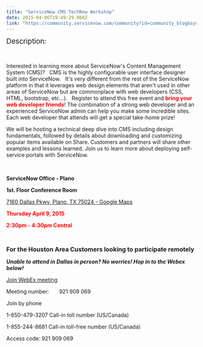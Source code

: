 ```yaml
---
title: "ServiceNow CMS TechNow Workshop"
date: 2015-04-06T19:49:29.000Z
link: "https://community.servicenow.com/community?id=community_blog&sys_id=786ceaa1dbd0dbc01dcaf3231f96193d"
---
```

<p class="p1"><span style="font-size: 14pt;">Description:</span></p><p class="p1"><span class="s1"><br/></span></p><p class="p1"><span class="s1">Interested in learning more about ServiceNow's Content Management System (CMS)?   CMS is the highly configurable user interface designer built into ServiceNow.   It's very different from the rest of the ServiceNow platform in that it leverages web design elements that aren't used in other areas of ServiceNow but are commonplace with web developers (CSS, HTML, bootstrap, etc...).   Register to attend this free event and <span style="color: #ff0000;"><strong>bring your web developer friends</strong></span>! The combination of a strong web developer and an experienced ServiceNow admin can help you make some incredible sites.   Each web developer that attends will get a special take-home prize!</span></p><p class="p1"></p><p class="p1"><span class="s1">We will be hosting a technical deep dive into CMS including design fundamentals, followed by details about downloading and customizing popular items available on Share. Customers and partners will share other examples and lessons learned. Join us to learn more about deploying self-service portals with ServiceNow.</span></p><p class="p1"><span class="s1"><br/></span></p><p class="p1"><span class="s1"><strong>ServiceNow Office - Plano</strong></span></p><p class="p1"><span class="s1"><strong>1st. Floor Conference Room</strong></span></p><p class="p2"><span class="s1"><a title="ww.google.com/maps/place/7160+Dallas+Pkwy,+Plano,+TX+75024/@33.075026,-96.8231639,17z/data=!3m1!4b1!4m2!3m1!1s0x864c3cb28990aabf:0xdb3e1a3efeb6942c" href="https://www.google.com/maps/place/7160+Dallas+Pkwy,+Plano,+TX+75024/@33.075026,-96.8231639,17z/data=!3m1!4b1!4m2!3m1!1s0x864c3cb28990aabf:0xdb3e1a3efeb6942c">7160 Dallas Pkwy, Plano, TX 75024 - Google Maps</a></span></p><p class="p2"><span class="s1"><span class="s1"><strong style="color: #ff0000;">Thursday April 9, 2015</strong></span></span></p><p class="p2"><span class="s1"><span class="s1" style="color: #ff0000;"></span><strong style="color: #ff0000;">2:30pm - 4:30pm Central</strong><br/></span></p><p class="p2"><span class="s1"><br/></span></p><p class="p1"><span class="s1" style="font-size: 12pt;"><strong>For the Houston Area Customers looking to participate remotely</strong></span></p><p class="p2"><span class="s2"><strong><em>Unable to attend in Dallas in person? No worries! Hop in to the Webex below!</em></strong></span></p><p class="p3"></p><p class="p4"><span class="s2"><a href="https://servicenow.webex.com/servicenow/j.php?MTID=m25ac1ec306ca031b0acd927a97f9636d">Join WebEx meeting<span class="s3"></span></a></span></p><p class="p3"><span class="s2">Meeting number:       921 909 069</span></p><p class="p3"></p><p class="p3"><span class="s2">Join by phone</span></p><p class="p3"><span class="s2">1-650-479-3207 Call-in toll number (US/Canada)</span></p><p class="p3"><span class="s2">1-855-244-8681 Call-in toll-free number (US/Canada)</span></p><p class="p3"><span class="s2">Access code: 921 909 069</span></p><p class="p3"><span class="s2"><br/></span></p><p class="p3"><span class="s2"><br/></span></p>